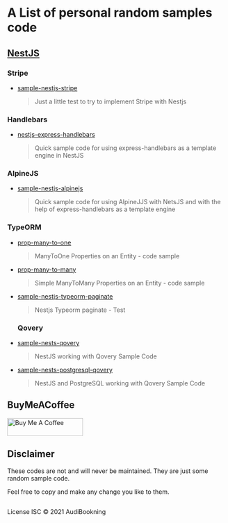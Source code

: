 # A List of personal random samples code

## [NestJS](https://nestjs.com/)

### Stripe

- [sample-nestjs-stripe](https://github.com/audiBookning/sample-nestjs-stripe)

  > Just a little test to try to implement Stripe with Nestjs

### Handlebars

- [nestjs-express-handlebars](https://github.com/audiBookning/nestjs-express-handlebars)

  > Quick sample code for using express-handlebars as a template engine in NestJS

### AlpineJS

- [sample-nestjs-alpinejs](https://github.com/audiBookning/sample-nestjs-alpinejs)

  > Quick sample code for using AlpineJJS with NetsJS and with the help of express-handlebars as a template engine

### TypeORM

- [prop-many-to-one](https://github.com/audiBookning/prop-many-to-one)

  > ManyToOne Properties on an Entity - code sample

- [prop-many-to-many](https://github.com/audiBookning/prop-many-to-many)

  > Simple ManyToMany Properties on an Entity - code sample

- [sample-nestjs-typeorm-paginate](https://github.com/audiBookning/sample-nestjs-typeorm-paginate)

  > Nestjs Typeorm paginate - Test

  ### Qovery

- [sample-nests-qovery](https://github.com/audiBookning/sample-nests-qovery)

  > NestJS working with Qovery Sample Code

- [sample-nests-postgresql-qovery](https://github.com/audiBookning/sample-nests-postgresql-qovery)

  > NestJS and PostgreSQL working with Qovery Sample Code

## BuyMeACoffee

<a href="https://www.buymeacoffee.com/audiobookning" target="_blank"><img src="https://cdn.buymeacoffee.com/buttons/default-orange.png" alt="Buy Me A Coffee" height="41" width="174"></a>

## Disclaimer

These codes are not and will never be maintained. They are just some random sample code.

Feel free to copy and make any change you like to them.

##

License
ISC © 2021 AudiBookning
